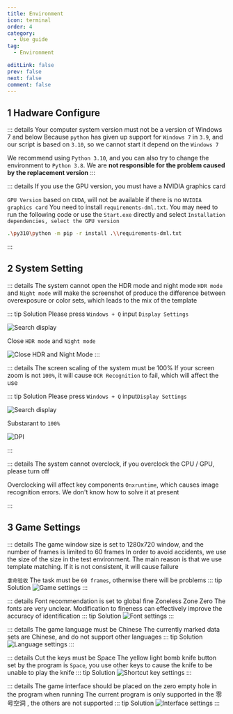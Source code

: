 ```yaml
---
title: Environment
icon: terminal
order: 4
category:
  - Use guide
tag:
  - Environment

editLink: false
prev: false
next: false
comment: false
---
```


## 1 Hadware Configure

::: details Your computer system version must not be a version of Windows 7 and below
Because `python` has given up support for `Windows 7` in `3.9`, and our script is based on `3.10`, so we cannot start it depend on the `Windows 7`

We recommend using `Python 3.10`, and you can also try to change the environment to `Python 3.8`. We are **not responsible for the problem caused by the replacement version**
:::

::: details If you use the GPU version, you must have a NVIDIA graphics card

`GPU Version` based on `CUDA`, will not be available if there is no `NVIDIA graphics card`
You need to install `requirements-dml.txt`. You may need to run the following code or use the `Start.exe` directly and select `Installation dependencies, select the GPU version `

```bash
.\py310\python -m pip -r install .\\requirements-dml.txt
```
:::

## 2 System Setting

::: details The system cannot open the HDR mode and night mode
`HDR mode` and `Night mode` will make the screenshot of produce the difference between overexposure or color sets, which leads to the mix of the template

::: tip Solution
Please press `Windows + Q` input `Display Settings`

![Search display](/image/MonitorSearch.png)

Close `HDR mode` and `Night mode`

![Close HDR and Night Mode](/image/MonitorSetting.png)
:::

::: details The screen scaling of the system must be 100%
If your screen zoom is not `100%`, it will cause `OCR Recognition` to fail, which will affect the use

::: tip Solution
Please press `Windows + Q` input` Display Settings `

![Search display](/image/MonitorSearch.png)

Substarant to `100%`

![DPI](/image/DPI.png)

:::

::: details The system cannot overclock, if you overclock the CPU / GPU, please turn off

Overclocking will affect key components `Onxruntime`, which causes image recognition errors. We don't know how to solve it at present

:::

## 3 Game Settings

::: details The game window size is set to 1280x720 window, and the number of frames is limited to 60 frames
In order to avoid accidents, we use the size of the size in the test environment. The main reason is that we use template matching. If it is not consistent, it will cause failure

`拿命验收` The task must be `60 frames`, otherwise there will be problems
::: tip Solution
![Game settings](/image/GameSettings.png)
:::

::: details Font recommendation is set to global fine
Zoneless Zone Zero The fonts are very unclear. Modification to fineness can effectively improve the accuracy of identification
::: tip Solution
![Font settings](/image/FontSettings.png)
:::

::: details The game language must be Chinese
The currently marked data sets are Chinese, and do not support other languages
::: tip Solution
![Language settings](/image/LanguageSettings.png)
:::

::: details Cut the keys must be Space
The yellow light bomb knife button set by the program is `Space`, you use other keys to cause the knife to be unable to play the knife
::: tip Solution
![Shortcut key settings](/image/ControlSettings.png)
:::

::: details The game interface should be placed on the zero empty hole in the program when running
The current program is only supported in the 零号空洞 , 
the others are not supported
::: tip Solution
![Interface settings](/image/Page.png)
:::